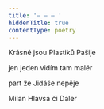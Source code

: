 ```yaml
---
title: '– – – '
hiddenTitle: true
contentType: poetry
---
```


<section>

Krásné jsou Plastiků Pašije

jen jeden vidím tam malér

part že Jidáše nepěje

Milan Hlavsa či Daler

</section>
